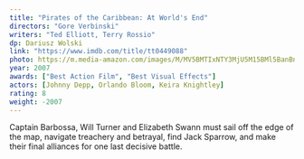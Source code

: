 ```yaml
---
title: "Pirates of the Caribbean: At World's End"
directors: "Gore Verbinski"
writers: "Ted Elliott, Terry Rossio"
dp: Dariusz Wolski
link: "https://www.imdb.com/title/tt0449088"
photo: https://m.media-amazon.com/images/M/MV5BMTIxNTY3MjU5M15BMl5BanBnXkFtZTcwMjU4NTQ0MQ@@._V1_FMjpg_UX300_.jpg
year: 2007
awards: ["Best Action Film", "Best Visual Effects"]
actors: [Johnny Depp, Orlando Bloom, Keira Knightley]
rating: 8
weight: -2007
---
```

Captain Barbossa, Will Turner and Elizabeth Swann must sail off the edge of the map, navigate treachery and betrayal, find Jack Sparrow, and make their final alliances for one last decisive battle. 